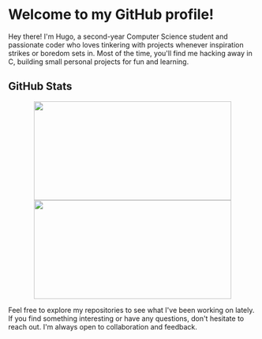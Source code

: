 # Welcome to my GitHub profile!

Hey there! I'm Hugo, a second-year Computer Science student and passionate coder who loves tinkering with projects whenever inspiration strikes or boredom sets in. Most of the time, you'll find me hacking away in C, building small personal projects for fun and learning.

## GitHub Stats

<div align="center">

  <img src="https://github-readme-stats.vercel.app/api?username=hugo-russeil&theme=dark&show_icons=true" width="400" height="200">

  <img src="https://github-readme-stats.vercel.app/api/top-langs/?username=hugo-russeil&layout=compact&theme=dark" width="400" height="200">

</div>

Feel free to explore my repositories to see what I've been working on lately. If you find something interesting or have any questions, don't hesitate to reach out. I'm always open to collaboration and feedback.